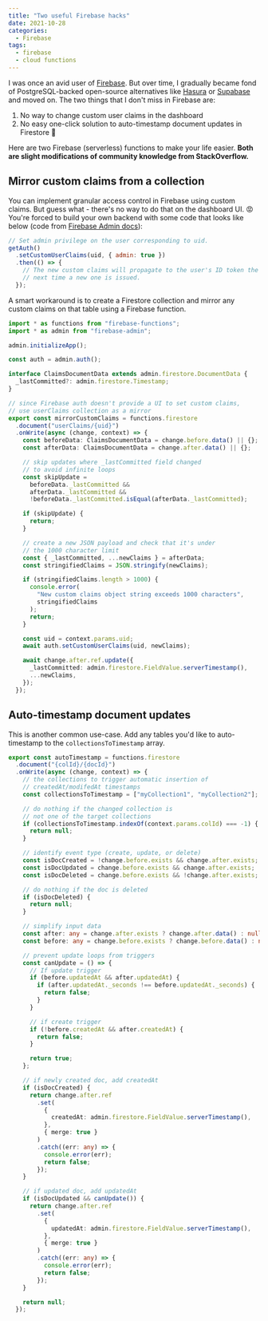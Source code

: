 ```yaml
---
title: "Two useful Firebase hacks"
date: 2021-10-28
categories:
  - Firebase
tags:
  - firebase
  - cloud functions
---
```


I was once an avid user of [Firebase](https://firebase.google.com/). But over time, I gradually became fond of PostgreSQL-backed open-source alternatives like [Hasura](https://hasura.io/) or [Supabase](https://supabase.io/) and moved on. The two things that I don't miss in Firebase are:

1. No way to change custom user claims in the dashboard
2. No easy one-click solution to auto-timestamp document updates in Firestore 😤

Here are two Firebase (serverless) functions to make your life easier. **Both are slight modifications of community knowledge from StackOverflow.**

## Mirror custom claims from a collection

You can implement granular access control in Firebase using custom claims. But guess what - there's no way to do that on the dashboard UI. 😡 You're forced to build your own backend with some code that looks like below (code from [Firebase Admin docs](https://firebase.google.com/docs/auth/admin/custom-claims)):

```javascript
// Set admin privilege on the user corresponding to uid.
getAuth()
  .setCustomUserClaims(uid, { admin: true })
  .then(() => {
    // The new custom claims will propagate to the user's ID token the
    // next time a new one is issued.
  });
```

A smart workaround is to create a Firestore collection and mirror any custom claims on that table using a Firebase function.

```typescript
import * as functions from "firebase-functions";
import * as admin from "firebase-admin";

admin.initializeApp();

const auth = admin.auth();

interface ClaimsDocumentData extends admin.firestore.DocumentData {
  _lastCommitted?: admin.firestore.Timestamp;
}

// since Firebase auth doesn't provide a UI to set custom claims,
// use userClaims collection as a mirror
export const mirrorCustomClaims = functions.firestore
  .document("userClaims/{uid}")
  .onWrite(async (change, context) => {
    const beforeData: ClaimsDocumentData = change.before.data() || {};
    const afterData: ClaimsDocumentData = change.after.data() || {};

    // skip updates where _lastCommitted field changed
    // to avoid infinite loops
    const skipUpdate =
      beforeData._lastCommitted &&
      afterData._lastCommitted &&
      !beforeData._lastCommitted.isEqual(afterData._lastCommitted);

    if (skipUpdate) {
      return;
    }

    // create a new JSON payload and check that it's under
    // the 1000 character limit
    const { _lastCommitted, ...newClaims } = afterData;
    const stringifiedClaims = JSON.stringify(newClaims);

    if (stringifiedClaims.length > 1000) {
      console.error(
        "New custom claims object string exceeds 1000 characters",
        stringifiedClaims
      );
      return;
    }

    const uid = context.params.uid;
    await auth.setCustomUserClaims(uid, newClaims);

    await change.after.ref.update({
      _lastCommitted: admin.firestore.FieldValue.serverTimestamp(),
      ...newClaims,
    });
  });
```

## Auto-timestamp document updates

This is another common use-case. Add any tables you'd like to auto-timestamp to the `collectionsToTimestamp` array.

```typescript
export const autoTimestamp = functions.firestore
  .document("{colId}/{docId}")
  .onWrite(async (change, context) => {
    // the collections to trigger automatic insertion of
    // createdAt/modifedAt timestamps
    const collectionsToTimestamp = ["myCollection1", "myCollection2"];

    // do nothing if the changed collection is
    // not one of the target collections
    if (collectionsToTimestamp.indexOf(context.params.colId) === -1) {
      return null;
    }

    // identify event type (create, update, or delete)
    const isDocCreated = !change.before.exists && change.after.exists;
    const isDocUpdated = change.before.exists && change.after.exists;
    const isDocDeleted = change.before.exists && !change.after.exists;

    // do nothing if the doc is deleted
    if (isDocDeleted) {
      return null;
    }

    // simplify input data
    const after: any = change.after.exists ? change.after.data() : null;
    const before: any = change.before.exists ? change.before.data() : null;

    // prevent update loops from triggers
    const canUpdate = () => {
      // If update trigger
      if (before.updatedAt && after.updatedAt) {
        if (after.updatedAt._seconds !== before.updatedAt._seconds) {
          return false;
        }
      }

      // if create trigger
      if (!before.createdAt && after.createdAt) {
        return false;
      }

      return true;
    };

    // if newly created doc, add createdAt
    if (isDocCreated) {
      return change.after.ref
        .set(
          {
            createdAt: admin.firestore.FieldValue.serverTimestamp(),
          },
          { merge: true }
        )
        .catch((err: any) => {
          console.error(err);
          return false;
        });
    }

    // if updated doc, add updatedAt
    if (isDocUpdated && canUpdate()) {
      return change.after.ref
        .set(
          {
            updatedAt: admin.firestore.FieldValue.serverTimestamp(),
          },
          { merge: true }
        )
        .catch((err: any) => {
          console.error(err);
          return false;
        });
    }

    return null;
  });
```
